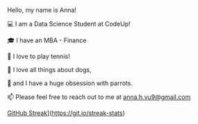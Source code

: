 Hello, my name is Anna!

:computer: I am a Data Science Student at CodeUp! 

:mortar_board: I have an MBA - Finance

:tennis: I love to play tennis!

:dog: I love all things about dogs,

:parrot: and I have a huge obsession with parrots. 

:mailbox: Please feel free to reach out to me at anna.h.vu9@gmail.com

[GitHub Streak](http://github-readme-streak-stats.herokuapp.com?user=annah-vu&theme=green_nur&hide_border=true)](https://git.io/streak-stats)
